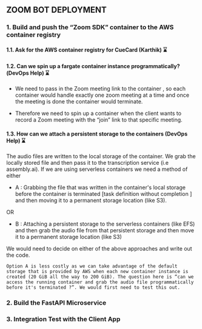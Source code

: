 ## ZOOM BOT DEPLOYMENT 


### 1. Build and push the “Zoom SDK” container to the AWS container registry 
#### 1.1. Ask for the AWS container registry for CueCard (Karthik) ⌛

#### 1.2. Can we spin up a fargate container instance programmatically?(DevOps Help) ⌛
- We need to pass in the Zoom meeting link to the container , so each container would handle exactly one zoom meeting at a time and once the meeting is done the container would terminate.

- Therefore we need to spin up a container when the client wants to record a Zoom meeting with the “join” link to that specific meeting.

#### 1.3.  How can we attach a persistent storage to the containers (DevOps Help) ⌛
The audio files are written to the local storage of the container. We grab the locally stored file and then pass it to the transcription service (i.e assembly.ai).
If we are using serverless containers we need a method of either 

- A : Grabbing the file that was written in the container's local storage before the container is terminated [task definition without completion ] and then moving it to a permanent storage location (like S3). 

OR 

- B : Attaching a persistent storage to the serverless containers (like EFS)  and then grab the audio file from that persistent storage and then move it to a permanent storage location (like S3) 

We would need to decide on either of the above approaches and write out the code. 

    Option A is less costly as we can take advantage of the default storage that is provided by AWS when each new container instance is created (20 GiB all the way to 200 GiB). The question here is “can we access the running container and grab the audio file programmatically  before it's terminated ?”. We would first need to test this out.

### 2. Build the FastAPI Microservice  
### 3. Integration Test with the Client App 

